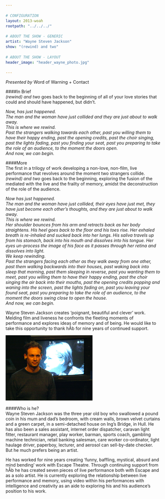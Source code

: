 ```yaml
---

# CONFIGURATION
layout: 2013-woah
rootpath: "../../../"

# ABOUT THE SHOW - GENERIC
artist: "Wayne Steven Jackson"
show: "(rewind) and two"

# ABOUT THE SHOW - LAYOUT
header_image: "header_wayne_photo.jpg"

---
```

*Presented by* Word of Warning + Contact        
        
####In Brief   
*(rewind) and two* goes back to the beginning of all of your love stories that could and should have happened, but didn’t.   

*Now, has just happened.   
The man and the woman have just collided and they are just about to walk away.    
This is where we rewind.    
Past the strangers walking towards each other, past you willing them to have their happy ending, past the opening credits, past the choir singing, past the lights fading, past you finding your seat, past you preparing to take the role of an audience, to the moment the doors open.    
And now, we can begin.*   
        
####More         
The first in a trilogy of work developing a non-love, non-film, live performance that revolves around the moment two strangers collide. *(rewind) and two* goes back to the beginning, exploring the fusion of the mediated with the live and the frailty of memory, amidst the deconstruction of the role of the audience.   

*Now has just happened.    
The man and the woman have just collided, their eyes have just met, they have just become each other’s thoughts, and they are just about to walk away.    
This is where we rewind.    
Her shoulder bounces from his arm and retracts back as her body straightens. His heel goes back to the floor and his toes rise. Her exhaled breath is re-inhaled and sucked back into her lungs. His saliva travels up from his stomach, back into his mouth and dissolves into his tongue. Her eyes un-process the image of his face as it passes through her retina and dissolves into light.   
We keep rewinding.    
Past the strangers facing each other as they walk away from one other, past them walking backwards into their houses, past waking back into sleep that morning, past them sleeping in reverse, past you wanting them to meet, past you willing them to have their happy ending, past the choir singing the air back into their mouths, past the opening credits popping and waning into the screen, past the lights fading on, past you leaving your found seat, past you preparing to take the role of an audience, to the moment the doors swing close to open the house.   
And now, we can begin.*  
        
Wayne Steven Jackson creates ‘poignant, beautiful and clever’ work. Melding film and liveness he confronts the fleeting moments of performance and explores ideas of memory and of being. He would like to take this opportunity to thank hÅb for nine years of continued support.   
        
![Wayne Jackson](wayne.jpg)    
        
####Who is he?   
Wayne Steven Jackson was the three year old boy who swallowed a pound coin in his mum and dad’s bedroom, with cream walls, brown velvet curtains and a green carpet, in a semi-detached house on Ing’s Bridge, in Hull. He has also been a sales assistant, internet order dispatcher, caravan light fitter, restaurant manager, play worker, barman, sports coach, gambling machine technician, retail banking salesman, care worker co-ordinator, light haulage driver, paperboy, lecturer, and aerosol can sell-by-date checker. But he much prefers being an artist.    

He has worked for nine years creating ‘funny, baffling, mystical, absurd and mind bending’ work with Escape Theatre. Through continuing support from hÅb he has created seven pieces of live performance both with Escape and as a solo artist. He is currently exploring the relationship between live performance and memory, using video within his performances with intelligence and creativity as an aide to exploring his and his audience’s position to his work.
